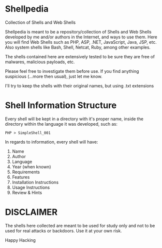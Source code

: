 # Shellpedia
Collection of Shells and Web Shells

Shellpedia is meant to be a repository/collection of Shells and Web Shells developed by me and/or authors in the Internet, and ways to use them. Here you will find Web Shells such as PHP, ASP, .NET, JavaScript, Java, JSP, etc. Also system shells like Bash, Shell, Netcat, Ruby, among other examples.

The shells contained here are extensively tested to be sure they are free of malwares, malicious payloads, etc.

Please feel free to investigate them before use. If you find anything suspicious (...more then usual), just let me know.

I'll try to keep the shells with their original names, but using .txt extensions


# Shell Information Structure

Every shell will be kept in a directory with it's proper name, inside the directory within the language it was developed, such as: 

```PHP > SimpleShell_001```

In regards to information, every shell will have:

1. Name 
2. Author
3. Language
4. Year (when known)
5. Requirements
6. Features
7. Installation Instructions
8. Usage Instructions
9. Review & Hints

# DISCLAIMER

The shells here collected are meant to be used for study only and not to be used for real attacks or backdoors. Use it at your own risk.


Happy Hacking